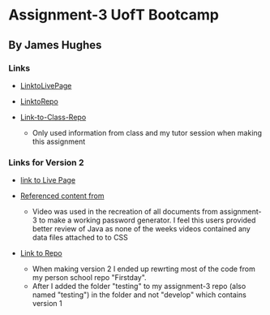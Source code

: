# Assignment-3 UofT Bootcamp 
## By James Hughes 

### Links 
* [LinktoLivePage](https://jameshughes2009.github.io/assignment-3/Develop/)

* [LinktoRepo](https://github.com/Jameshughes2009/assignment-3)

* [Link-to-Class-Repo](https://git.bootcampcontent.com/University-of-Toronto/UTOR-VIRT-FSF-PT-12-2023-U-LOLC/-/blob/main/03-JavaScript/02-Challenge/Develop/script.js?ref_type=heads)
    * Only used information from class and my tutor session when making this assignment

### Links for Version 2
* [link to Live Page](https://jameshughes2009.github.io/assignment-3/Testing/)

* [Referenced content from](https://www.youtube.com/@GreatStackDev)
    * Video was used in the recreation of all documents from assignment-3 to make a working password generator. I feel this users provided better review of Java as none of the weeks videos contained any data files attached to to CSS

* [Link to Repo](https://github.com/Jameshughes2009/Firstday/tree/main/Testing)
    * When making version 2 I ended up rewrting most of the code from my person school repo "Firstday".
    *  After I added the folder "testing" to my assignment-3 repo (also named "testing") in the folder and not "develop" which contains version 1
